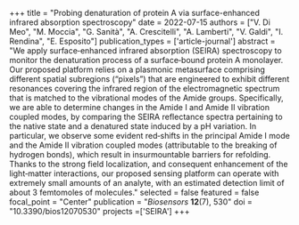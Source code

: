+++
title = "Probing denaturation of protein A via surface-enhanced infrared absorption spectroscopy"
date = 2022-07-15
authors = ["V. Di Meo", "M. Moccia", "G. Sanità", "A. Crescitelli", "A. Lamberti", "V. Galdi", "I. Rendina", "E. Esposito"]
publication_types = ['article-journal']
abstract = "We apply surface‐enhanced infrared absorption (SEIRA) spectroscopy to monitor the denaturation process of a surface‐bound protein A monolayer. Our proposed platform relies on a plasmonic metasurface comprising different spatial subregions (“pixels”) that are engineered to exhibit different resonances covering the infrared region of the electromagnetic spectrum that is matched to the vibrational modes of the Amide groups. Specifically, we are able to determine changes in the Amide I and Amide II vibration coupled modes, by comparing the SEIRA reflectance spectra pertaining to the native state and a denatured state induced by a pH variation. In particular, we observe some evident red‐shifts in the principal Amide I mode and the Amide II vibration coupled modes (attributable to the breaking of hydrogen bonds), which result in insurmountable barriers for refolding. Thanks to the strong field localization, and consequent enhancement of the light‐matter interactions, our proposed sensing platform can operate with extremely small amounts of an analyte, with an estimated detection limit of about 3 femtomoles of molecules."
selected = false
featured = false
focal_point = "Center"
publication = "*Biosensors* **12**(7), 530"
doi = "10.3390/bios12070530"
projects =['SEIRA']
+++

